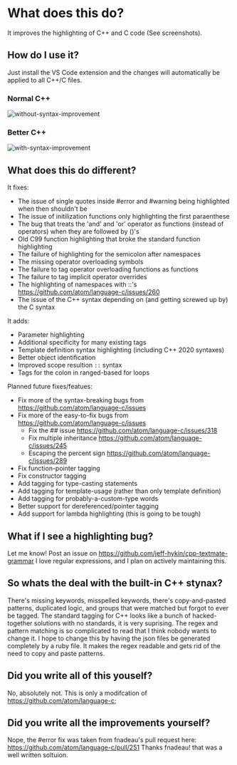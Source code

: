 # What does this do?
It improves the highlighting of C++ and C code (See screenshots). 

## How do I use it?
Just install the VS Code extension and the changes will automatically be applied to all C++/C files.

### Normal C++
![without-syntax-improvement](https://user-images.githubusercontent.com/17692058/52240797-8d75ef80-2897-11e9-97b6-f94af43d9fb7.png)
### Better C++
![with-syntax-improvement](https://user-images.githubusercontent.com/17692058/52240803-8fd84980-2897-11e9-987c-9c71c19d52fa.png)

## What does this do different?
It fixes:
- The issue of single quotes inside #error and #warning being highlighted when then shouldn't be 
- The issue of initilization functions only highlighting the first paraenthese
- The bug that treats the 'and' and 'or' operator as functions (instead of operators) when they are followed by ()'s
- Old C99 function highlighting that broke the standard function highlighting
- The failure of highlighting for the semicolon after namespaces
- The missing operator overloading symbols
- The failure to tag operator overloading functions as functions
- The failure to tag implicit operator overrides
- The highlighting of namespaces with ::'s https://github.com/atom/language-c/issues/260 
- The issue of the C++ syntax depending on (and getting screwed up by) the C syntax

It adds:
- Parameter highlighting
- Additional specificity for many existing tags
- Template definition syntax highlighting (including C++ 2020 syntaxes)
- Better object identification
- Improved scope resultion `::` syntax
- Tags for the colon in ranged-based for loops

Planned future fixes/featues:
- Fix more of the syntax-breaking bugs from https://github.com/atom/language-c/issues
- Fix more of the easy-to-fix bugs from https://github.com/atom/language-c/issues
  - Fix the ## issue https://github.com/atom/language-c/issues/318
  - Fix multiple inheritance https://github.com/atom/language-c/issues/245
  - Escaping the percent sign https://github.com/atom/language-c/issues/289
- Fix function-pointer tagging
- Fix constructor tagging
- Add tagging for type-casting statements
- Add tagging for template-usage (rather than only template definition)
- Add tagging for probably-a-custom-type words
- Better support for dereferenced/pointer tagging
- Add support for lambda highlighting (this is going to be tough)

## What if I see a highlighting bug?
Let me know! Post an issue on https://github.com/jeff-hykin/cpp-textmate-grammar
I love regular expressions, and I plan on actively maintaining this.

## So whats the deal with the built-in C++ stynax?
There's missing keywords, misspelled keywords, there's copy-and-pasted patterns, duplicated logic, and groups that were matched but forgot to ever be tagged. The standard tagging for C++ looks like a bunch of hacked-together solutions with no standards, it is very suprising. The regex and pattern matching is so complicated to read that I think nobody wants to change it. I hope to change this by having the json files be generated completely by a ruby file. It makes the regex readable and gets rid of the need to copy and paste patterns.

## Did you write all of this youself?
No, absolutely not. This is only a modifcation of https://github.com/atom/language-c;

## Did you write all the improvements yourself?
Nope, the #error fix was taken from fnadeau's pull request here: https://github.com/atom/language-c/pull/251
Thanks fnadeau! that was a well written soltuion.
